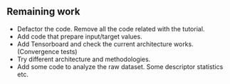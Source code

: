 ## Remaining work

- Defactor the code. Remove all the code related with the tutorial.
- Add code that prepare input/target values.
- Add Tensorboard and check the current architecture works. (Convergence tests)
- Try different architecture and methodologies.
- Add some code to analyze the raw dataset. Some descriptor statistics etc.
